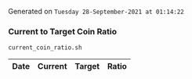 Generated on `Tuesday 28-September-2021 at 01:14:22`

### Current to Target Coin Ratio
`current_coin_ratio.sh`

Date|Current|Target|Ratio
---|---|---|---
